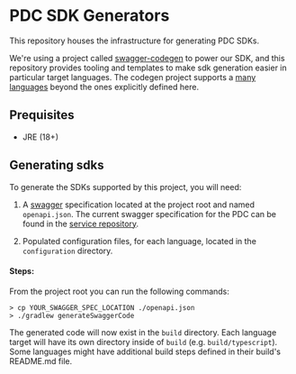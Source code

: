 # PDC SDK Generators

This repository houses the infrastructure for generating PDC SDKs.

We're using a project called [swagger-codegen](https://github.com/swagger-api/swagger-codegen) to power our SDK, and this repository provides tooling and templates
to make sdk generation easier in particular target languages. The codegen project supports a [many languages](https://github.com/swagger-api/swagger-codegen/tree/master/modules/swagger-codegen/src/main/resources)
beyond the ones explicitly defined here.

## Prequisites

- JRE (18+)

## Generating sdks
To generate the SDKs supported by this project, you will need:

1. A [swagger](https://swagger.io/) specification located at the project root and named `openapi.json`. The current swagger specification for the PDC can be found in the [service repository](https://github.com/PhilanthropyDataCommons/service/blob/main/src/openapi.json).

2. Populated configuration files, for each language, located in the `configuration` directory.

#### Steps:

From the project root you can run the following commands:

```shell
> cp YOUR_SWAGGER_SPEC_LOCATION ./openapi.json
> ./gradlew generateSwaggerCode
```

The generated code will now exist in the `build` directory.
Each language target will have its own directory inside of `build` (e.g. `build/typescript`).
Some languages might have additional build steps defined in their build's README.md file.

